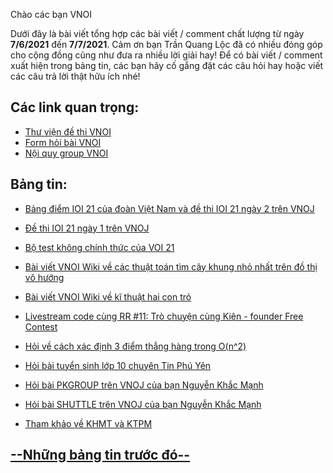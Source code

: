 Chào các bạn VNOI 

Dưới đây là bài viết tổng hợp các bài viết / comment chất lượng từ ngày **7/6/2021** đến **7/7/2021**. Cảm ơn bạn Trần Quang Lộc đã có nhiều đóng góp cho cộng đồng cũng như đưa ra nhiều lời giải hay! Để có bài viết / comment xuất hiện trong bảng tin, các bạn hãy cố gắng đặt các câu hỏi hay hoặc viết các câu trả lời thật hữu ích nhé! 

## Các link quan trọng:
* [Thư viện đề thi VNOI](https://drive.google.com/drive/folders/1LBcmCf7TEwKJeaIgDRk-BBkHQbkHyR3n?usp=sharing)
* [Form hỏi bài VNOI](https://www.facebook.com/groups/VNOIForum/permalink/3591035067583968/)
* [Nội quy group VNOI](https://www.facebook.com/groups/VNOIForum/permalink/3551923554828453/)

## Bảng tin:

* [Bảng điểm IOI 21 của đoàn Việt Nam và đề thi IOI 21 ngày 2 trên VNOJ](https://www.facebook.com/groups/163215593699283/posts/4344183605602440)

* [Đề thi IOI 21 ngày 1 trên VNOJ](https://www.facebook.com/groups/163215593699283/posts/4338280926192708)

* [Bộ test không chính thức của VOI 21](https://www.facebook.com/groups/163215593699283/posts/4368462676507866)

* [Bài viết VNOI Wiki về các thuật toán tìm cây khung nhỏ nhất trên đồ thị vô hướng](https://www.facebook.com/groups/163215593699283/posts/4328776207143180)
 
* [Bài viết VNOI Wiki về kĩ thuật hai con trỏ](https://www.facebook.com/groups/163215593699283/posts/4319132708107530)

* [Livestream code cùng RR #11: Trò chuyện cùng Kiên - founder Free Contest](https://www.facebook.com/code.cung.rr/videos/4349961285047554)

* [Hỏi về cách xác định 3 điểm thẳng hàng trong O(n^2)](https://www.facebook.com/groups/163215593699283/posts/4361214310566036)

* [Hỏi bài tuyển sinh lớp 10 chuyên Tin Phú Yên](https://www.facebook.com/groups/163215593699283/posts/4335090506511750)

* [Hỏi bài PKGROUP trên VNOJ của bạn Nguyễn Khắc Mạnh](https://www.facebook.com/groups/163215593699283/posts/4369121873108613)

* [Hỏi bài SHUTTLE trên VNOJ của bạn Nguyễn Khắc Mạnh](https://www.facebook.com/groups/163215593699283/posts/4359796230707844) 

* [Tham khảo về KHMT và KTPM](https://www.facebook.com/groups/163215593699283/posts/4362627123758088)


## [--Những bảng tin trước đó--](https://vnoi.info/wiki/news-bulletin/T%E1%BB%95ng%20h%E1%BB%A3p%20b%E1%BA%A3ng%20tin%20VNOI.md)

